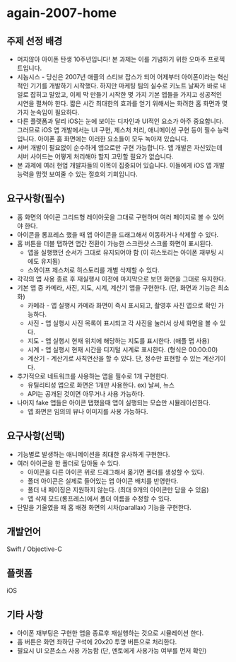 # again-2007-home

## 주제 선정 배경
- 머지않아 아이폰 탄생 10주년입니다! 본 과제는 이를 기념하기 위한 오마주 프로젝트입니다.
- 시놉시스 - 당신은 2007년 애플의 스티브 잡스가 되어 어제부터 아이폰이라는 혁신적인 기기를 개발하기 시작했다. 하지만 마케팅 팀의 실수로 키노트 날짜가 바로 내일로 잡히고 말았고, 이제 막 만들기 시작한 몇 가지 기본 앱들을 가지고 성공적인 시연을 펼쳐야 한다. 짧은 시간 최대한의 효과를 얻기 위해서는 화려한 홈 화면과 몇 가지 눈속임이 필요하다.
- 다른 플랫폼과 달리 iOS는 눈에 보이는 디자인과 UI적인 요소가 아주 중요합니다. 그러므로 iOS 앱 개발에서는 UI 구현, 제스처 처리, 애니메이션 구현 등이 필수 능력입니다. 아이폰 홈 화면에는 이러한 요소들이 모두 녹아져 있습니다.
- 서버 개발이 필요없이 순수하게 앱으로만 구현 가능합니다. 앱 개발은 자신있는데 서버 사이드는 어떻게 처리해야 할지 고민할 필요가 없습니다.
- 본 과제에 여러 현업 개발자들의 이목이 집중되어 있습니다. 이들에게 iOS 앱 개발 능력을 맘껏 보여줄 수 있는 절호의 기회입니다.

## 요구사항(필수)
- 홈 화면의 아이콘 그리드형 레이아웃을 그대로 구현하며 여러 페이지로 볼 수 있어야 한다.
- 아이콘을 롱프레스 했을 때 앱 아이콘을 드래그해서 이동하거나 삭제할 수 있다.
- 홈 버튼을 더블 탭하면 앱간 전환이 가능한 스크린샷 스크롤 화면이 표시된다.
  - 앱을 실행했던 순서가 그대로 유지되어야 함 (이 히스토리는 아이폰 재부팅 시에도 유지됨)
  - 스와이프 제스처로 히스토리를 개별 삭제할 수 있다.
- 각각의 앱 사용 종료 후 재실행시 이전에 마지막으로 보던 화면을 그대로 유지한다.
- 기본 앱 중 카메라, 사진, 지도, 시계, 계산기 앱을 구현한다. (단, 화면과 기능은 최소화)
  - 카메라 - 앱 실행시 카메라 화면이 즉시 표시되고, 촬영후 사진 앱으로 확인 가능하다.
  - 사진 - 앱 실행시 사진 목록이 표시되고 각 사진을 눌러서 상세 화면을 볼 수 있다.
  - 지도 - 앱 실행시 현재 위치에 해당하는 지도를 표시한다. (애플 맵 사용)
  - 시계 - 앱 실행시 현재 시간을 디지털 시계로 표시한다. (형식은 00:00:00)
  - 계산기 - 계산기로 사칙연산을 할 수 있다. 단, 정수만 표현할 수 있는 계산기이다.
- 추가적으로 네트워크를 사용하는 앱을 필수로 1개 구현한다.
  - 유틸리티성 앱으로 화면은 1개만 사용한다. ex) 날씨, 뉴스
  - API는 공개된 것이면 아무거나 사용 가능하다.
- 나머지 fake 앱들은 아이콘 탭했을때 앱이 실행되는 모습만 시뮬레이션한다.
  - 앱 화면은 임의의 뷰나 이미지를 사용 가능하다.

## 요구사항(선택)
- 기능별로 발생하는 애니메이션을 최대한 유사하게 구현한다.
- 여러 아이콘을 한 폴더로 담아둘 수 있다.
  - 아이콘을 다른 아이콘 위로 드래그해서 옮기면 폴더를 생성할 수 있다.
  - 폴더 아이콘은 실제로 들어있는 앱 아이콘 배치를 반영한다.
  - 폴더 내 페이징은 지원하지 않는다. (최대 9개의 아이콘만 담을 수 있음)
  - 앱 삭제 모드(롱프레스)에서 폴더 이름을 수정할 수 있다.
- 단말을 기울였을 때 홈 배경 화면의 시차(parallax) 기능을 구현한다.

## 개발언어
Swift / Objective-C

## 플랫폼
iOS

## 기타 사항
- 아이폰 재부팅은 구현한 앱을 종료후 재실행하는 것으로 시뮬레이션 한다.
- 홈 버튼은 화면 좌하단 구석에 20x20 투명 버튼으로 처리한다.
- 필요시 UI 오픈소스 사용 가능함 (단, 멘토에게 사용가능 여부를 먼저 확인)
